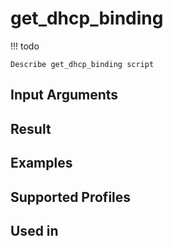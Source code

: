 

# get_dhcp_binding

<!-- prettier-ignore -->
!!! todo

    Describe get_dhcp_binding script

Input Arguments
---------------

Result
------

Examples
--------

Supported Profiles
------------------

Used in
-------
